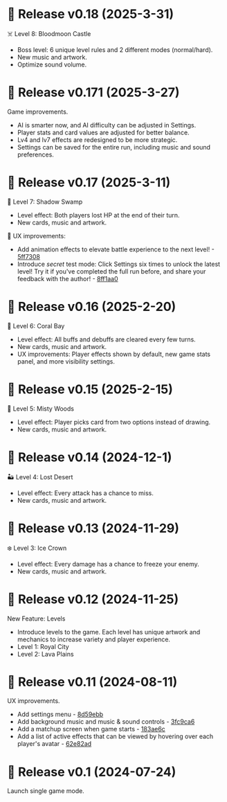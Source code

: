 # 🚀 Release v0.18 (2025-3-31)

☠️ Level 8: Bloodmoon Castle

- Boss level: 6 unique level rules and 2 different modes (normal/hard).
- New music and artwork.
- Optimize sound volume.

# 🚀 Release v0.171 (2025-3-27)

Game improvements.

- AI is smarter now, and AI difficulty can be adjusted in Settings.
- Player stats and card values are adjusted for better balance.
- Lv4 and lv7 effects are redesigned to be more strategic.
- Settings can be saved for the entire run, including music and sound preferences.

# 🚀 Release v0.17 (2025-3-11)

🦎 Level 7: Shadow Swamp

- Level effect: Both players lost HP at the end of their turn.
- New cards, music and artwork.

🌟 UX improvements:

- Add animation effects to elevate battle experience to the next level! - [5ff7308
  ](https://github.com/ruichen199801/wizard-duel/commit/5ff7308f0e7438fbbf908b0811e97973c51d5bbb)
- Introduce _secret_ test mode: Click Settings six times to unlock the latest level! Try it if you've completed the full run before, and share your feedback with the author! - [8ff1aa0
  ](https://github.com/ruichen199801/wizard-duel/commit/8ff1aa01b4850844c10746ffa86091f083a94b0f)

# 🚀 Release v0.16 (2025-2-20)

🌊 Level 6: Coral Bay

- Level effect: All buffs and debuffs are cleared every few turns.
- New cards, music and artwork.
- UX improvements: Player effects shown by default, new game stats panel, and more visibility settings.

# 🚀 Release v0.15 (2025-2-15)

🌳 Level 5: Misty Woods

- Level effect: Player picks card from two options instead of drawing.
- New cards, music and artwork.

# 🚀 Release v0.14 (2024-12-1)

🏜️ Level 4: Lost Desert

- Level effect: Every attack has a chance to miss.
- New cards, music and artwork.

# 🚀 Release v0.13 (2024-11-29)

❄️ Level 3: Ice Crown

- Level effect: Every damage has a chance to freeze your enemy.
- New cards, music and artwork.

# 🚀 Release v0.12 (2024-11-25)

New Feature: Levels

- Introduce levels to the game. Each level has unique artwork and mechanics to increase variety and player experience.
- Level 1: Royal City
- Level 2: Lava Plains

# 🚀 Release v0.11 (2024-08-11)

UX improvements.

- Add settings menu - [8d59ebb](https://github.com/ruichen199801/wizard-duel/commit/8d59ebbd1407787b92c407cff28676d5c60e8903)
- Add background music and music & sound controls - [3fc9ca6](https://github.com/ruichen199801/wizard-duel/commit/3fc9ca6690feb9a7dedbccc8b334d88bb1187d1a)
- Add a matchup screen when game starts - [183ae6c](https://github.com/ruichen199801/wizard-duel/commit/183ae6cc6ce18fdc30266b960331c1d2483953df)
- Add a list of active effects that can be viewed by hovering over each player's avatar - [62e82ad](https://github.com/ruichen199801/wizard-duel/commit/62e82adfe025bac00108fb135efecd53a5ea89fb)

# 🚀 Release v0.1 (2024-07-24)

Launch single game mode.

